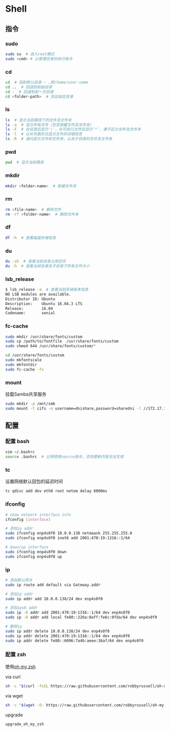 # Shell

<!-- toc -->

## 指令

### sudo

``` bash
sudo su  # 进入root模式
sudo <cmd> # 以管理员身份执行指令
```

### cd

``` bash
cd  # 回到默认目录 ~ ,即/home/user-name
cd ..  # 回退到前级目录
cd -  # 回退到前一次目录
cd <folder-path>  # 到达指定目录
```

### ls

``` bash
ls  # 显示当前路径下的文件及文件夹
ls -a  # 显示所有文件（包含隐藏文件及文件夹）
ls -F  # 在目录后显示'\'，在可执行文件后显示‘*’，便于区分文件及文件夹
ls -l  # 以长列表形式显示文件的详细信息
ls -R  # 递归显示文件和文件夹，以及子目录的文件及文件夹
```

### pwd

``` bash
pwd  # 显示当前路径
```

### mkdir

``` bash
mkdir <folder-name>  # 新建文件夹
```

### rm

``` bash
rm <file-name>  # 删除文件
rm -rf <folder-name>  # 删除文件夹
```

### df

``` bash
df -h  # 查看磁盘存储信息
```

### du

``` bash
du -sh  # 查看当前目录占用空间
du -h  # 查看当前目录及子目录下所有文件大小
```

### lsb_release

``` bash
$ lsb_release -a  # 查看当前系统版本信息
NO LSB modules are available.
Distributor ID: Ubuntu
Description:    Ubuntu 16.04.3 LTS
Release:        16.04
Codename:       xenial
```

### fc-cache

``` bash
sudo mkdir /usr/share/fonts/custom
sudo cp /path/to/fontfile  /usr/share/fonts/custom
sudo chmod 644 /usr/share/fonts/custom/*

cd /usr/share/fonts/custom
sudo mkfontscale
sudo mkfontdir
sudo fc-cache -fv
```

### mount

挂载Samba共享服务

``` bash
sudo mkdir -p /mnt/smb
sudo mount -t cifs -o username=dnishare,password=sharedni -l //172.17.144.2/public /mnt/smb
```

## 配置

### 配置 bash

``` bash
vim ~/.bashrc
source .bashrc  # 记得使用source指令，否则更新内容无法生效
```

### tc

设置网络默认回包的延迟时间

``` bash
tc qdisc add dev eth0 root netem delay 6000ms
```

### ifconfig

``` bash
# show network interface info
ifconfig [interface]

# 添加ip addr
sudo ifconfig enp4s0f0 10.0.0.138 netmaask 255.255.255.0
sudo ifconfig enp4s0f0 inet6 add 2001:470:19:1316::1/64

# down/up interface
sudo ifconfig enp4s0f0 down
sudo ifconfig enp4s0f0 up
```

### ip

``` bash
# 添加默认网关
sudo ip route add default via Gateway.addr

# 添加ip addr
sudo ip addr add 10.0.0.138/24 dev enp4s0f0

# 添加ipv6 addr
sudo ip -6 addr add 2001:470:19:1316::1/64 dev enp4s0f0
sudo ip -6 addr add local fe80::226a:8aff:fe6c:0fda/64 dev enp4s0f0

# 删除ip
sudo ip addr delete 10.0.0.138/24 dev enp4s0f0
sudo ip addr delete 2001:470:19:1316::1/64 dev enp4s0f0
sudo ip addr delete fe80::6096:7a4b:aeee:36af/64 dev enp4s0f0
```

### 配置 zsh

使用[oh my zsh](https://github.com/robbyrussell/oh-my-zsh)

via curl

``` zsh
sh -c "$(curl -fsSL https://raw.githubusercontent.com/robbyrussell/oh-my-zsh/master/tools/install.sh)"
```

via wget

``` zsh
sh -c "$(wget -O- https://raw.githubusercontent.com/robbyrussell/oh-my-zsh/master/tools/install.sh)"
```

upgrade

``` zsh
upgrade_oh_my_zsh
```
